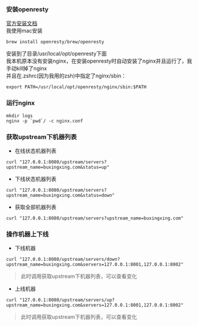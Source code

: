 ### 安装openresty
[官方安装文档](https://openresty.org/cn/installation.html)  
我使用mac安装  
```
brew install openresty/brew/openresty
```
安装到了目录/usr/local/opt/openresty下面    
我本机原本没有安装nginx，在安装openresty时自动安装了nginx并且运行了，我手动kill掉了nginx  
并且在.zshrc(因为我用的zsh)中指定了nginx/sbin：  
```
export PATH=/usr/local/opt/openresty/nginx/sbin:$PATH
```

### 运行nginx
```
mkdir logs
nginx -p `pwd`/ -c nginx.conf
```

### 获取upstream下机器列表
* 在线状态机器列表
```
curl "127.0.0.1:8080/upstream/servers?upstream_name=buxingxing.com&status=up"
```
* 下线状态机器列表
```
curl "127.0.0.1:8080/upstream/servers?upstream_name=buxingxing.com&status=down"
```
* 获取全部机器列表
```
curl "127.0.0.1:8080/upstream/servers?upstream_name=buxingxing.com"
```

### 操作机器上下线
* 下线机器
```
curl "127.0.0.1:8080/upstream/servers/down?upstream_name=buxingxing.com&servers=127.0.0.1:8001,127.0.0.1:8002"
```
> 此时调用获取upstream下机器列表，可以查看变化  

* 上线机器
```
curl "127.0.0.1:8080/upstream/servers/up?upstream_name=buxingxing.com&servers=127.0.0.1:8001,127.0.0.1:8002"
```
> 此时调用获取upstream下机器列表，可以查看变化  
